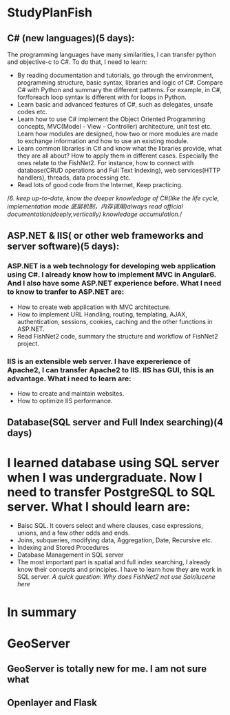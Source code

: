# StudyPlanFish

## C# (new languages)(5 days):
The programming languages have many similarities, I can transfer python and objective-c to C#. To do that, I need to learn:
* By reading documentation and tutorials, go through the environment, programming structure, basic syntax, libraries and logic of C#. Compare C# with Python and summary the different patterns. For example, in C#, for/foreach loop syntax is different with for loops in Python.
* Learn basic and advanced features of C#, such as delegates, unsafe codes etc.
* Learn how to use C# implement the Object Oriented Programming concepts, MVC(Model - View - Controller) architecture, unit test etc. Learn how modules are designed, how two or more modules are made to exchange information and how to use an existing module. 
* Learn common libraries in C# and know what the libraries provide, what they are all about? How to apply them in different cases. Especially the ones relate to the FishNet2. For instance, how to connect with database(CRUD operations and Full Text Indexing), web services(HTTP handlers), threads, data processing etc.
* Read lots of good code from the Internet, Keep practicing.

/*6. keep up-to-date, know the deeper knowledage of C#(like the life cycle, implementation mode 底层机制，内存调用)always read official documentation(deeply,vertically) knowledage accumulation.*/

## ASP.NET & IIS( or other web frameworks and server software)(5 days):
### ASP.NET is a web technology for developing web application using C#. I already know how to implement MVC in Angular6. And I also have some ASP.NET experience before. What I need to know to tranfer to ASP.NET are:
* How to create web application with MVC architecture.
* How to implement URL Handling, routing, templating, AJAX, authentication, sessions, cookies, caching and the other functions in ASP.NET. 
* Read FishNet2 code, summary the structure and workflow of FishNet2 project.

### IIS is an extensible web server. I have expererience of Apache2, I can transfer Apache2 to IIS. IIS has GUI, this is an advantage. What i need to learn are:
* How to create and maintain websites. 
* How to optimize IIS performance.

## Database(SQL server and Full Index searching)(4 days)
# I learned database using SQL server when I was undergraduate. Now I need to transfer PostgreSQL to SQL server. What I should learn are:
* Baisc SQL. It covers select and where clauses, case expressions, unions, and a few other odds and ends.
* Joins, subqueries, modifying data, Aggregation, Date, Recursive etc.
* Indexing and Stored Procedures
* Database Management in SQL server
* The most important part is spatial and full index searching, I already know their concepts and principles. I have to learn how they are work in SQL server. *A quick question: Why does FishNet2 not use Solr/lucene here*
# In summary


# GeoServer
## GeoServer is totally new for me. I am not sure what 
## Openlayer and Flask
